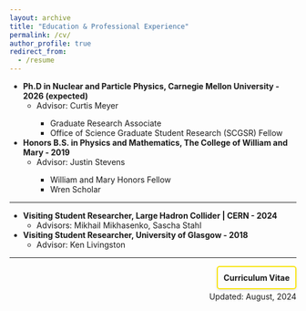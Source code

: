 ```yaml
---
layout: archive
title: "Education & Professional Experience"
permalink: /cv/
author_profile: true
redirect_from:
  - /resume
---
```


<ul>
  <li>
    <strong>Ph.D in Nuclear and Particle Physics, Carnegie Mellon University - 2026 (expected)</strong>
    <ul>
      <li>Advisor: Curtis Meyer</li>
      <ul>
        <li>Graduate Research Associate</li>
        <li>Office of Science Graduate Student Research (SCGSR) Fellow</li>
      </ul>
    </ul>
  </li>
  <li>
    <strong>Honors B.S. in Physics and Mathematics, The College of William and Mary - 2019</strong>
    <ul>
      <li>Advisor: Justin Stevens</li>
      <ul>
        <li>William and Mary Honors Fellow</li>
        <li>Wren Scholar</li>
      </ul>
    </ul>
  </li>
</ul>
<hr>
<ul>
  <li>
    <strong>Visiting Student Researcher, Large Hadron Collider | CERN - 2024</strong>
    <ul>
      <li>Advisors: Mikhail Mikhasenko, Sascha Stahl</li>
    </ul>
  </li>
  <li>
    <strong>Visiting Student Researcher, University of Glasgow - 2018</strong>
    <ul>
      <li>Advisor: Ken Livingston</li>
    </ul>
  </li>
</ul>

<hr>
<div style="display: flex; align-items: flex-start; justify-content: flex-end; border: 2px solid #f9e40c; padding: 10px; border-radius: 5px; width: fit-content; box-shadow: 0 2px 4px rgba(0, 0, 0, 0.1); margin-left: auto;">
  <p style="margin: 0;">
    <a href="http://zabaldwin.github.io/files/Baldwin_CV_2024update.pdf" style="text-decoration: none; font-weight: bold;">
      Curriculum Vitae
    </a>
  </p>
</div>
<p style="text-align: right; font-size: 0.87rem; margin-top: 5px;">
  Updated: August, 2024
</p>





